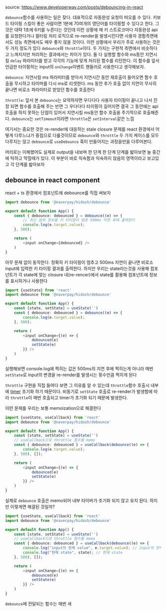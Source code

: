 source: https://www.developerway.com/posts/debouncing-in-react 

`debounce`함수를 사용하는 일은 잦다. 대표적으로 자동완성 요청이 떠오를 수 있다.  키보드 타이핑 스킬이 좋은 사람이면 1분에 70여개의 영단어를 타이핑할 수 있다고 한다. 그것은 대략 1초에 6키를 누른다는 것인데 이런 상황에 매 키 스트로크마다 자동완성 api를 요청한다거나 필터링 처리 로직으로 re-render을 발생시킨다면 사용자 경험측면에서도 성능 측면에서도 매우 좋지 않을 것이다.
이런 상황에서 우리가 주로 사용하는 것은 두 가지 정도가 있다 `debounce`와 `throttle`이다.  두 가지는 구현적 측면에서 비슷하다고 느껴지지만 처리하는 결과에서는 차이가 있다. 둘 다 실행할 함수와 ms동안 지연시킬 `delay` 파라미터를 받고 각각의 기능에 맞게 처리된 함수를 리턴한다. 이 함수를 앞서 언급한 타이핑하는 input의 `onChange`이벤트 핸들러로 사용한다고 생각해보자.

`debounce`: 지연시킬 ms 파라미터를 받아서 지연시간 동안 재호출이 들어오면 함수 호출을 무시하고 타이머를 다시 ms로 리셋한다. ms 동안 추가 호출 없이 지연이 무사히 끝나면 비로소 파라미터로 받았던 함수를 호출한다

`throttle`: 앞서 본 `debounce`는 요약하자면 우다다다 사용자 타이핑이 끝나고 나서 진정 되면 함수를 호출해 주는 반면 그 우다다다 타이핑이 길어지면 결국 그 동안에는 api호출을 하지 못하는 단점이 있어서 지연시킬 ms동안 함수 호출을 주기적으로 호출해준다. `debounce`는 `setTimeout`이라면 `throttle`은 `setInterval`같은 느낌

여기서는 중요한 것은 re-render에 대응하는 stale closure 문제를 react 환경에서 어떻게 다루느냐가 중점으로 다룰것이므로  `debounce`와  `throttle`  두 가지 케이스를 모두 다루지는 않고  `debounce`로 `useDebounce` 훅이 만들어지는 과정을만을 다루어본다.

머리로는 이해했어도 실제로 output을 내보며 한 단계 한 단계 단계를 밟아보면 늘 중간에 턱하고 막힐때가 있다. 이 부분이 바로 익숙함과 익숙하지 않음의 영역이라고 보고있고 각 단계를 밟아보자

## debounce in react component

react + ts 환경에서 컴포넌트에 debounce를 직접 써보자

```ts
import debounce from '@naverpay/hidash/debounce'

export default function App() {
	const { debounce: debounced } = debounce((e) => {
		// 최신 입력 정보를 키 타이핑이 멈춘 500ms 지연 후에 출력한다
		console.log(e.target.value);
	}, 500);

	return (
		<input onChange={debounced} />
	)
}
```

아무 문제 없이 동작한다. 정확히 키 타이핑이 멈추고 500ms 지연이 끝나면 비로소 input에 입력한 키 타이핑 결과를 출력한다.
하지만 우리는 state라는것을 사용해 컴포넌트가 각 state에 맞는 closure 내(re-rencer)에서 state를 활용해 컴포넌트에 정보를 표시하거나 사용한다

```ts
import {useState} from 'react'
import debounce from '@naverpay/hidash/debounce'

export default function App() {
	const [state, setState] = useState('')
	const { debounce: debounced } = debounce((e) => {
		console.log(e.target.value);
	}, 500);

	return (
		<input onChange={(e) => {
			debounced(e)
			setState(e)
		}} />
	)
}
```

실행해보면  console.log에 찍히는 값은 500ms의 지연 후에 찍히는게 아니라 매번 `setState`로 input의 변경을 re-render를 발생시는 횟수만큼 찍히게 된다

`throttle` 구현을 직접 들여다 보면 그 이유를 알 수 있는데 `throttle`함수 호출시 내부에 [timer](https://github.com/NaverPayDev/hidash/blob/d74aedec88a685b1b8c1522f8bbed55bd8448371/src/throttle.ts#L12) 초기화 하기 때문이다. 비동기로 `setState` 호출로 re-render가 발생함에 따라 `throttle`이 매번 호출되고 timer가 초기화 되기 때문에 발생한다.

이런 문제를 우리는 보통 memoization으로 해결한다

```ts
import {useState, useCallback} from 'react'
import debounce from '@naverpay/hidash/debounce'

export default function App() {
	const [state, setState] = useState('')
	// useCallback으로 throttle 함수를 memo
	const { debounce: debounced } = useCallback(debounce((e) => {
		console.log(e.target.value);
	}, 500), []);

	return (
		<input onChange={(e) => {
			debounced(e)
			setState(e)
		}} />
	)
}
```

실제로 `debounce` 호출은 memo되어 내부 타이버가 초기화 되지 않고 유지 된다. 하지만 이렇게면 해결된 것일까?

```ts
import {useState, useCallback} from 'react'
import debounce from '@naverpay/hidash/debounce'

export default function App() {
	const [state, setState] = useState('')
	// useCallback으로 throttle 함수를 memo
	const { debounce: debounced } = useCallback(debounce((e) => {
		console.log("input의 현재 value", e.target.value); // input의 현재 value 123213
		console.log("현재 state", state); // 현재 state 
	}, 500), []);

	return (
		<input onChange={(e) => {
			debounced(e)
			setState(e)
		}} />
	)
}
```

`debounce`에 전달되는 함수는 매번 새